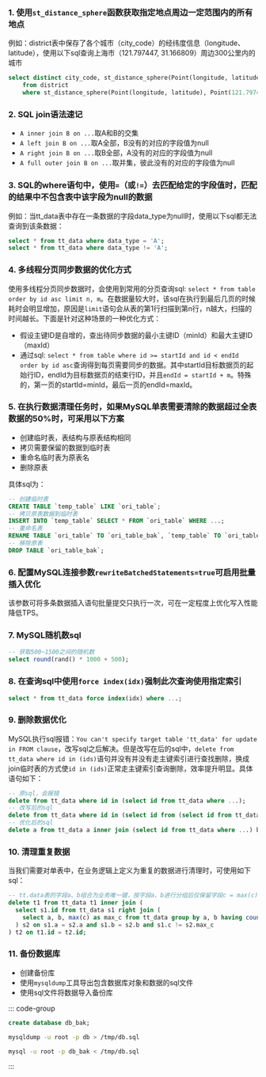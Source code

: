 ### 1. 使用`st_distance_sphere`函数获取指定地点周边一定范围内的所有地点
例如：district表中保存了各个城市（city_code）的经纬度信息（longitude、latitude），使用以下sql查询上海市（121.797447, 31.166809）周边300公里内的城市
```sql
select distinct city_code, st_distance_sphere(Point(longitude, latitude), Point(121.797447, 31.166809)) as distance
    from district
    where st_distance_sphere(Point(longitude, latitude), Point(121.797447, 31.166809)) < 300000;
```

### 2. SQL join语法速记

- `A inner join B on ...`取A和B的交集
- `A left join B on ...`取A全部，B没有的对应的字段值为null
- `A right join B on ...`取B全部，A没有的对应的字段值为null
- `A full outer join B on ...`取并集，彼此没有的对应的字段值为null

### 3. SQL的where语句中，使用`=`（或`!=`）去匹配给定的字段值时，匹配的结果中不包含表中该字段为null的数据
例如：当tt_data表中存在一条数据的字段data_type为null时，使用以下sql都无法查询到该条数据：
```sql
select * from tt_data where data_type = 'A';
select * from tt_data where data_type != 'A';
```

### 4. 多线程分页同步数据的优化方式
使用多线程分页同步数据时，会使用到常用的分页查询sql: `select * from table order by id asc limit n, m`。在数据量较大时，该sql在执行到最后几页的时候耗时会明显增加，原因是`limit`语句会从表的第1行扫描到第n行，n越大，扫描的时间越长。下面是针对这种场景的一种优化方式：

- 假设主键ID是自增的，查出待同步数据的最小主键ID（minId）和最大主键ID（maxId）
- 通过sql: `select * from table where id >= startId and id < endId order by id asc`查询得到每页需要同步的数据。其中startId目标数据页的起始行ID，endId为目标数据页的结束行ID，并且`endId = startId + m`。特殊的，第一页的startId=minId，最后一页的endId=maxId。

### 5. 在执行数据清理任务时，如果MySQL单表需要清除的数据超过全表数据的50%时，可采用以下方案

- 创建临时表，表结构与原表结构相同
- 拷贝需要保留的数据到临时表
- 重命名临时表为原表名
- 删除原表

具体sql为：
```sql
-- 创建临时表
CREATE TABLE `temp_table` LIKE `ori_table`;
-- 拷贝原表数据到临时表
INSERT INTO `temp_table` SELECT * FROM `ori_table` WHERE ...;
-- 重命名表
RENAME TABLE `ori_table` TO `ori_table_bak`, `temp_table` TO `ori_table`;
-- 移除原表
DROP TABLE `ori_table_bak`;
```

### 6. 配置MySQL连接参数`rewriteBatchedStatements=true`可启用批量插入优化
该参数可将多条数据插入语句批量提交只执行一次，可在一定程度上优化写入性能降低TPS。

### 7. MySQL随机数sql
```sql
-- 获取500~1500之间的随机数
select round(rand() * 1000 + 500);
```

### 8. 在查询sql中使用`force index(idx)`强制此次查询使用指定索引
```sql
select * from tt_data force index(idx) where ...; 
```

### 9. 删除数据优化
MySQL执行sql报错：`You can't specify target table 'tt_data' for update in FROM clause`，改写sql之后解决。但是改写在后的sql中，`delete from tt_data where id in (ids)`语句并没有并没有走主键索引进行查找删除，换成join临时表的方式使`id in (ids)`正常走主键索引查询删除，效率提升明显。具体语句如下：

```sql
-- 原sql，会报错
delete from tt_data where id in (select id from tt_data where ...);
-- 改写后的sql
delete from tt_data where id in (select id from (select id from tt_data where ...));
-- 优化后的sql
delete a from tt_data a inner join (select id from tt_data where ...) b on a.id = b.id;
```

### 10. 清理重复数据
当我们需要对单表中，在业务逻辑上定义为重复的数据进行清理时，可使用如下sql：

```sql
-- tt.data表的字段a、b组合为业务唯一键，按字段a、b进行分组后仅保留字段c = max(c)的数据
delete t1 from tt_data t1 inner join (
  select s1.id from tt_data s1 right join (
    select a, b, max(c) as max_c from tt_data group by a, b having count(*) > 1
  ) s2 on s1.a = s2.a and s1.b = s2.b and s1.c != s2.max_c
) t2 on t1.id = t2.id;
```

### 11. 备份数据库

- 创建备份库
- 使用`mysqldump`工具导出包含数据库对象和数据的sql文件
- 使用sql文件将数据导入备份库

::: code-group
```sql [创建备份库]
create database db_bak;
```

```bash [导出sql]
mysqldump -u root -p db > /tmp/db.sql
```

```bash [数据导入备份库]
mysql -u root -p db_bak < /tmp/db.sql
```
:::